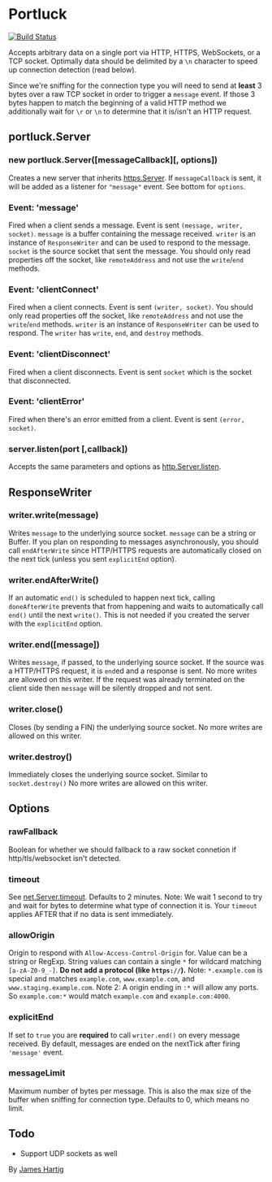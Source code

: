 # Portluck #

[![Build Status](https://travis-ci.org/fastest963/portluck.svg?branch=master)](https://travis-ci.org/fastest963/portluck)

Accepts arbitrary data on a single port via HTTP, HTTPS, WebSockets, or a TCP socket. Optimally data
should be delimited by a `\n` character to speed up connection detection (read below).

Since we're sniffing for the connection type you will need to send at **least** 3 bytes over a raw TCP
socket in order to trigger a `message` event. If those 3 bytes happen to match the beginning of a valid HTTP
method we additionally wait for `\r` or `\n` to determine that it is/isn't an HTTP request.

## portluck.Server ##

### new portluck.Server([messageCallback][, options]) ###
Creates a new server that inherits [https.Server](https://nodejs.org/api/https.html#https_class_https_server).
If `messageCallback` is sent, it will be added as a listener for `"message"` event. See bottom for `options`.

### Event: 'message' ###
Fired when a client sends a message. Event is sent `(message, writer, socket)`. `message` is a buffer containing
the message received. `writer` is an instance of `ResponseWriter` and can be used to respond to the message.
`socket` is the source socket that sent the message. You should only read properties off the socket, like
`remoteAddress` and not use the `write`/`end` methods.

### Event: 'clientConnect' ###
Fired when a client connects. Event is sent `(writer, socket)`. You should only read properties off the socket,
like `remoteAddress` and not use the `write`/`end` methods. `writer` is an instance of `ResponseWriter` can be
used to respond. The `writer` has `write`, `end`, and `destroy` methods.

### Event: 'clientDisconnect' ###
Fired when a client disconnects. Event is sent `socket` which is the socket that disconnected.

### Event: 'clientError' ###
Fired when there's an error emitted from a client. Event is sent `(error, socket)`.

### server.listen(port [,callback]) ###
Accepts the same parameters and options as [http.Server.listen](http://nodejs.org/api/http.html#http_server_listen_port_hostname_backlog_callback).


## ResponseWriter ##

### writer.write(message) ###
Writes `message` to the underlying source socket. `message` can be a string or Buffer. If you plan on
responding to messages asynchronously, you should call `endAfterWrite` since HTTP/HTTPS requests are
automatically closed on the next tick (unless you sent `explicitEnd` option).

### writer.endAfterWrite() ###
If an automatic `end()` is scheduled to happen next tick, calling `doneAfterWrite` prevents that from
happening and waits to automatically call `end()` until the next `write()`. This is not needed if you created
the server with the `explicitEnd` option.

### writer.end([message]) ###
Writes `message`, if passed, to the underlying source socket. If the source was a HTTP/HTTPS request, it is
`end`ed and a response is sent. No more writes are allowed on this writer. If the request was already terminated
on the client side then `message` will be silently dropped and not sent.

### writer.close() ###
Closes (by sending a FIN) the underlying source socket. No more writes are allowed on this writer.

### writer.destroy() ###
Immediately closes the underlying source socket. Similar to `socket.destroy()` No more writes are allowed
on this writer.


## Options ##

### rawFallback ###
Boolean for whether we should fallback to a raw socket connetion if http/tls/websocket isn't detected.

### timeout ###
See [net.Server.timeout](https://nodejs.org/api/http.html#http_server_timeout). Defaults to 2 minutes.
Note: We wait 1 second to try and wait for bytes to determine what type of connection it is. Your `timeout`
applies AFTER that if no data is sent immediately.

### allowOrigin ###
Origin to respond with `Allow-Access-Control-Origin` for. Value can be a string or RegExp. String values can
contain a single `*` for wildcard matching `[a-zA-Z0-9_-]`. **Do not add a protocol (like `https://`).**
Note: `*.example.com` is special and matches `example.com`, `www.example.com`, and `www.staging.example.com`.
Note 2: A origin ending in `:*` will allow any ports. So `example.com:*` would match `example.com` and
`example.com:4000`.

### explicitEnd ###
If set to `true` you are **required** to call `writer.end()` on every message received. By default, messages are
ended on the nextTick after firing `'message'` event.

### messageLimit ###
Maximum number of bytes per message. This is also the max size of the buffer when sniffing for connection type.
Defaults to 0, which means no limit.

## Todo ##

* Support UDP sockets as well

By [James Hartig](https://github.com/fastest963/)
